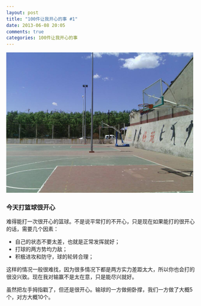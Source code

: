 ```yaml
---
layout: post
title: "100件让我开心的事 #1"
date: 2013-06-08 20:05
comments: true
categories: 100件让我开心的事
---
```


<img src="/images/basketball_court.jpg" title="篮球，我爱你！" alt="其实球场是水泥地" width="500">

### 今天打篮球很开心

难得能打一次很开心的篮球。不是说平常打的不开心，只是现在如果能打的很开心的话，需要几个因素：

- 自己的状态不要太差，也就是正常发挥就好；
- 打球的两方势均力敌；
- 积极进攻和防守，球的轮转合理；

这样的情况一般很难找，因为很多情况下都是两方实力差距太大，所以你也会打的很没兴致。现在我对输赢不是太在意，只是能尽兴就好。

虽然把左手拇指戳了，但还是很开心。输球的一方做俯卧撑，我们一方做了大概5个，对方大概10个。


